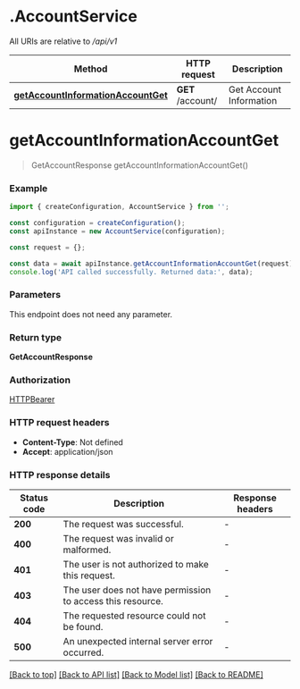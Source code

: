 # .AccountService

All URIs are relative to */api/v1*

Method | HTTP request | Description
------------- | ------------- | -------------
[**getAccountInformationAccountGet**](AccountService.md#getAccountInformationAccountGet) | **GET** /account/ | Get Account Information


# **getAccountInformationAccountGet**
> GetAccountResponse getAccountInformationAccountGet()


### Example


```typescript
import { createConfiguration, AccountService } from '';

const configuration = createConfiguration();
const apiInstance = new AccountService(configuration);

const request = {};

const data = await apiInstance.getAccountInformationAccountGet(request);
console.log('API called successfully. Returned data:', data);
```


### Parameters
This endpoint does not need any parameter.


### Return type

**GetAccountResponse**

### Authorization

[HTTPBearer](README.md#HTTPBearer)

### HTTP request headers

 - **Content-Type**: Not defined
 - **Accept**: application/json


### HTTP response details
| Status code | Description | Response headers |
|-------------|-------------|------------------|
**200** | The request was successful. |  -  |
**400** | The request was invalid or malformed. |  -  |
**401** | The user is not authorized to make this request. |  -  |
**403** | The user does not have permission to access this resource. |  -  |
**404** | The requested resource could not be found. |  -  |
**500** | An unexpected internal server error occurred. |  -  |

[[Back to top]](#) [[Back to API list]](README.md#documentation-for-api-endpoints) [[Back to Model list]](README.md#documentation-for-models) [[Back to README]](README.md)


